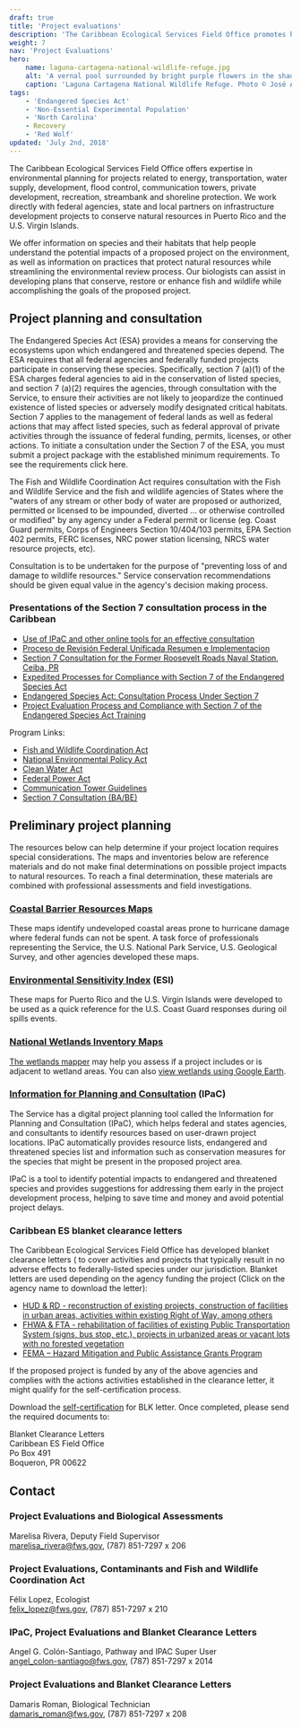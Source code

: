 ```yaml
---
draft: true
title: 'Project evaluations'
description: 'The Caribbean Ecological Services Field Office promotes healthy wildlife and their habitat through a diverse group of programs:  Endangered Species, Partners for Fish and Wildlife, Contaminants Program, Coastal Program and Project Evaluation.'
weight: 7
nav: 'Project Evaluations'
hero:
    name: laguna-cartagena-national-wildlife-refuge.jpg
    alt: 'A vernal pool surrounded by bright purple flowers in the shadow of a forested mountain.'
    caption: 'Laguna Cartagena National Wildlife Refuge. Photo © José Almodóvar.'
tags:
    - 'Endangered Species Act'
    - 'Non-Essential Experimental Population'
    - 'North Carolina'
    - Recovery
    - 'Red Wolf'
updated: 'July 2nd, 2018'
---
```


The Caribbean Ecological Services Field Office offers expertise in environmental planning for projects related to energy, transportation, water supply, development, flood control, communication towers, private development, recreation, streambank and shoreline protection.  We  work directly with federal agencies, state and local partners on infrastructure development projects to conserve natural resources in Puerto Rico and the U.S. Virgin Islands.

We offer information on species and their habitats that help people understand the potential impacts of a proposed project on the environment, as 
well as information on  practices that protect natural resources while streamlining the environmental review process. Our biologists can assist in developing plans that conserve, restore or enhance fish and wildlife while accomplishing the goals of the proposed project.

## Project planning and consultation

The Endangered Species Act (ESA) provides a means for conserving the ecosystems upon which endangered and threatened species depend. The ESA requires that all federal agencies and federally funded projects participate in conserving these species. Specifically, section 7 (a)(1) of the ESA charges federal agencies to aid in the conservation of listed species, and section 7 (a)(2) requires the agencies, through consultation with the Service, to ensure their activities are not likely to jeopardize the continued existence of listed species or adversely modify designated critical habitats. Section 7 applies to the management of federal lands as well as federal actions that may affect listed species, such as federal approval of private activities through the issuance of federal funding, permits, licenses, or other actions. To initiate a consultation under the Section 7 of the ESA, you must submit a project package with the established minimum requirements. To see the requirements click here.

The Fish and Wildlife Coordination Act requires consultation with the Fish and Wildlife Service and the fish and wildlife agencies of States where the "waters of any stream or other body of water are proposed or authorized, permitted or licensed to be impounded, diverted ... or otherwise controlled or modified" by any agency under a Federal permit or license (eg. Coast Guard permits, Corps of Engineers Section 10/404/103 permits, EPA Section 402 permits, FERC licenses, NRC power station licensing, NRCS water resource projects, etc).

Consultation is to be undertaken for the purpose of "preventing loss of and damage to wildlife resources."  Service conservation recommendations should be given equal value in the agency's decision making process.

### Presentations of the Section 7 consultation process in the Caribbean

- [Use of IPaC and other online tools for an effective consultation](/pdf/presentations/use-of-ipac-and-other-online-tools.pdf)
- [Proceso de Revisión Federal Unificada Resumen e Implementacion](/pdf/presentations/proceso-de-revision-federal-unificada-resumen-e-implementacion.pdf)
- [Section 7 Consultation for the Former Roosevelt Roads Naval Station, Ceiba, PR](/pdf/presentations/former-roosevelt-roads-naval-station.pdf)
- [Expedited Processes for Compliance with Section 7 of the Endangered Species Act](/pdf/presentations/esa-expedited-processes.pdf)
- [Endangered Species Act: Consultation Process Under Section 7](/pdf/presentations/endangered-species-act-consultation-process-under-section-7.pdf)
- [Project Evaluation Process and Compliance with Section 7 of the Endangered Species Act Training](/pdf/presentations/project-evaluation-process-and-compliance-with-section-7-of-the-endangered-species-act-training.pdf)

Program Links:

- [Fish and Wildlife Coordination Act](https://www.fws.gov/habitatconservation/fwca.html)
- [National Environmental Policy Act](https://www.fws.gov/habitatconservation/nepa.html)
- [Clean Water Act](https://www.fws.gov/habitatconservation/cwa.html)
- [Federal Power Act](https://www.fws.gov/habitatconservation/fpa_final.pdf)
- [Communication Tower Guidelines](https://www.fws.gov/habitatconservation/communicationtowers.html)
- [Section 7 Consultation (BA/BE)](https://www.fws.gov/midwest/endangered/section7/index.html)

## Preliminary project planning

The resources below can help determine if your project location requires special considerations. The maps and inventories below are reference materials and do not make final determinations on possible project impacts to natural resources.  To reach a final determination, these materials are combined with professional assessments and field investigations.

### [Coastal Barrier Resources Maps](https://www.fws.gov/CBRA/)

These maps identify undeveloped coastal areas prone to hurricane damage where federal funds can not be spent.  A task force of professionals representing the Service, the U.S. National Park Service, U.S. Geological Survey, and other agencies  developed these maps.

### [Environmental Sensitivity Index](https://www.fws.gov/caribbean/ES/ESI.html) (ESI)

These maps for Puerto Rico and the U.S. Virgin Islands were developed to be used as a quick reference for the U.S. Coast Guard responses during oil spills events.

### [National Wetlands Inventory Maps](https://www.fws.gov/wetlands/index.html)

[The wetlands mapper](https://www.fws.gov/wetlands/Data/Mapper.html) may help you assess if a project includes or is adjacent to wetland areas. You can also [view wetlands using Google Earth](https://www.fws.gov/wetlands/Data/Google-Earth.html).

### [Information for Planning and Consultation](https://ecos.fws.gov/ipac/) (IPaC)

The Service has a digital project planning tool called the  Information for Planning and Consultation (IPaC), which helps federal and states agencies, and consultants to identify resources based on user-drawn project locations. IPaC automatically provides resource lists, endangered and threatened species list and information such as conservation measures for the species that might be present in the proposed project area. 

IPaC is a tool to identify potential impacts to endangered and threatened species and provides suggestions for addressing them early in the project development process, helping to save time and money and avoid potential project delays. 

### Caribbean ES blanket clearance letters

The Caribbean Ecological Services Field Office has developed blanket clearance letters ( to cover activities and projects that typically result in no adverse effects to federally-listed species under our jurisdiction. Blanket letters are used depending on the agency funding the project (Click on the agency name to download the letter):

- [HUD & RD - reconstruction of existing projects, construction of facilities in urban areas, activities within existing Right of Way, among others](/pdf/letter/caribbean-blanket-clearance-letter-for-federally-sponsored-projects-housing-and-urban-development.pdf)
- [FHWA & FTA - rehabilitation of facilities of existing Public Transportation System (signs, bus stop, etc.), projects in urbanized areas or vacant lots with no forested vegetation](/pdf/letter/caribbean-blanket-letter-for-federally-sponsored-projects-federal-highway-administration.pdf)
- [FEMA – Hazard Mitigation and Public Assistance Grants Program](/pdf/letter/caribbean-blanket-clearance-letter-for-federally-sponsored-projects-hazard-mitigation-and-public-assistance-grants.pdf)

If the proposed project is funded by any of the above agencies and complies with the actions activities established in the clearance letter, it might qualify for the self-certification process.

Download the [self-certification](/pdf/form/caribbean-project-evaluation-self-certification-template.pdf) for BLK letter. Once completed, please send the required documents to:

Blanket Clearance Letters  
Caribbean ES Field Office  
Po Box 491  
Boqueron, PR 00622  

## Contact

### Project Evaluations and Biological Assessments

Marelisa Rivera, Deputy Field Supervisor  
[marelisa_rivera@fws.gov](mailto:marelisa_rivera@fws.gov), (787) 851-7297 x 206

### Project Evaluations, Contaminants and Fish and Wildlife Coordination Act
Félix Lopez, Ecologist  
[felix_lopez@fws.gov](mailto:felix_lopez@fws.gov), (787) 851-7297 x 210

### IPaC, Project Evaluations and Blanket Clearance Letters

Angel G. Colón-Santiago, Pathway and IPAC Super User  
[angel_colon-santiago@fws.gov](mailto:angel_colon-santiago@fws.gov), (787) 851-7297 x 2014

### Project Evaluations and Blanket Clearance Letters

Damaris Roman, Biological Technician  
[damaris_roman@fws.gov](mailto:damaris_roman@fws.gov), (787) 851-7297 x 208